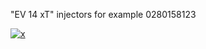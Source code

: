 "EV 14 xT" injectors for example 0280158123

[![x](http://img.youtube.com/vi/e2SG5xNeZmI/0.jpg)](http://www.youtube.com/watch?v=e2SG5xNeZmI "Injector Insert")
